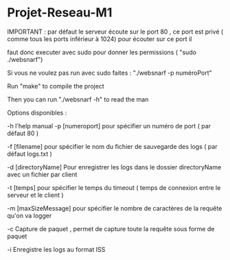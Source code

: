 # Projet-Reseau-M1
IMPORTANT : par défaut le serveur écoute sur le port 80 , ce port est privé ( comme tous les ports inférieur à 1024) pour écouter sur ce port il

faut donc executer avec sudo pour donner les permissions ( "sudo ./websnarf")

Si vous ne voulez pas run avec sudo faites : "./websnarf -p numéroPort"



Run "make" to compile the project

Then you can run "./websnarf -h" to read the man


Options disponibles : 

-h l'help manual 
-p [numeroport] pour spécifier un numéro de port ( par défaut 80 )

-f [filename] pour spécifier le nom du fichier de sauvegarde des logs ( par défaut logs.txt )

-d [directoryName] Pour enregistrer les logs dans le dossier directoryName avec un fichier par client

-t [temps] pour spécifier le temps du timeout ( temps de connexion entre le serveur et le client )

-m [maxSizeMessage] pour spécifier le nombre de caractères de la requête qu'on va logger

-c Capture de paquet , permet de capture toute la requête sous forme de paquet

-i Enregistre les logs au format ISS
